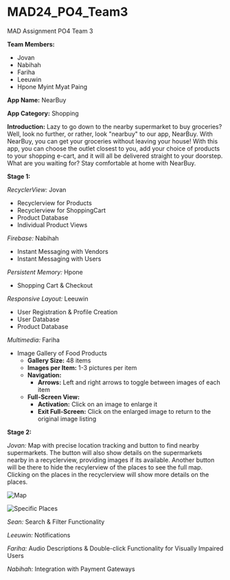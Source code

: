 # MAD24_PO4_Team3

MAD Assignment PO4 Team 3

**Team Members:**
- Jovan
- Nabihah
- Fariha
- Leeuwin
- Hpone Myint Myat Paing

**App Name:** NearBuy

**App Category:** Shopping

**Introduction:**
Lazy to go down to the nearby supermarket to buy groceries? Well, look no further, or rather, look "nearbuy" to our app, NearBuy.
With NearBuy, you can get your groceries without leaving your house!
With this app, you can choose the outlet closest to you, add your choice of products to your shopping e-cart, and it will all be delivered straight to your doorstep.
What are you waiting for? Stay comfortable at home with NearBuy.

**Stage 1:** 

*RecyclerView:* Jovan
- Recyclerview for Products
- Recyclerview for ShoppingCart
- Product Database
- Individual Product Views

*Firebase:* Nabihah
- Instant Messaging with Vendors
- Instant Messaging with Users

*Persistent Memory:* Hpone
- Shopping Cart & Checkout

*Responsive Layout:* Leeuwin
- User Registration & Profile Creation
- User Database
- Product Database

*Multimedia:* Fariha
- Image Gallery of Food Products
  - **Gallery Size:** 48 items
  - **Images per Item:** 1-3 pictures per item
  - **Navigation:**
    - **Arrows:** Left and right arrows to toggle between images of each item
  - **Full-Screen View:**
    - **Activation:** Click on an image to enlarge it
    - **Exit Full-Screen:** Click on the enlarged image to return to the original image listing

**Stage 2:**

*Jovan:*
Map with precise location tracking and button to find nearby supermarkets. 
The button will also show details on the supermarkets nearby in a recyclerview, providing images if its available.
Another button will be there to hide the recylerview of the places to see the full map.
Clicking on the places in the recyclerview will show more details on the places.

![Map](https://github.com/user-attachments/assets/3467022d-38dc-458a-828d-2da475876d23)

![Specific Places](https://github.com/user-attachments/assets/385146e5-5f32-4725-9040-7ad2b58c3bc3)



*Sean:*
Search & Filter Functionality

*Leeuwin:*
Notifications

*Fariha:*
Audio Descriptions & Double-click Functionality for Visually Impaired Users

*Nabihah:*
Integration with Payment Gateways
